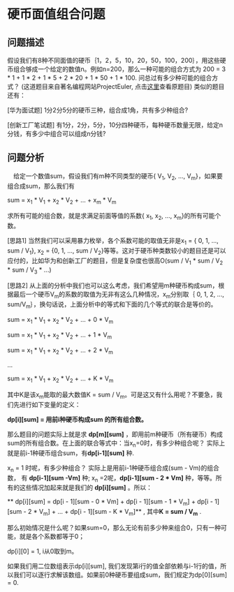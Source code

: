# 硬币面值组合问题

## 问题描述

假设我们有8种不同面值的硬币｛1，2，5，10，20，50，100，200｝，用这些硬币组合够成一个给定的数值n。例如n=200，那么一种可能的组合方式为 200 = 3 * 1 + 1 * 2 + 1 * 5 + 2 * 20 + 1 * 50 + 1 * 100. 问总过有多少种可能的组合方式？ (这道题目来自著名编程网站ProjectEuler, 点击[这里](http://projecteuler.net/problem=31)查看原题目) 类似的题目还有：

[华为面试题] 1分2分5分的硬币三种，组合成1角，共有多少种组合?

[创新工厂笔试题] 有1分，2分，5分，10分四种硬币，每种硬币数量无限，给定n分钱，有多少中组合可以组成n分钱?

## 问题分析
　给定一个数值sum，假设我们有m种不同类型的硬币{ V<sub>1</sub>, V<sub>2</sub>, ..., V<sub>m</sub>}，如果要组合成sum，那么我们有

sum = x<sub>1</sub> * V<sub>1</sub> + x<sub>2</sub> * V<sub>2</sub> + ... + x<sub>m</sub> * V<sub>m</sub> 

求所有可能的组合数，就是求满足前面等值的系数{ x<sub>1</sub>, x<sub>2</sub>, ..., x<sub>m</sub>}的所有可能个数。

[思路1] 当然我们可以采用暴力枚举，各个系数可能的取值无非是x<sub>1</sub> = { 0, 1, ..., sum / V<sub>1</sub>}, x<sub>2</sub> = {0, 1, ..., sum /  V<sub>2</sub>}等等。这对于硬币种类数较小的题目还是可以应付的，比如华为和创新工厂的题目，但是复杂度也很高O(sum / V<sub>1</sub> * sum / V<sub>2</sub> * sum / V<sub>3</sub> * ...)

[思路2] 从上面的分析中我们也可以这么考虑，我们希望用m种硬币构成sum，根据最后一个硬币V<sub>m</sub>的系数的取值为无非有这么几种情况，x<sub>m</sub>分别取｛ 0, 1, 2, ..., sum/V<sub>m</sub>｝，换句话说，上面分析中的等式和下面的几个等式的联合是等价的。

sum = x<sub>1</sub> * V<sub>1</sub> + x<sub>2</sub> * V<sub>2</sub> + ... + 0 * V<sub>m</sub>

sum = x<sub>1</sub> * V<sub>1</sub> + x<sub>2</sub> * V<sub>2</sub> + ... + 1 * V<sub>m</sub>

sum = x<sub>1</sub> * V<sub>1</sub> + x<sub>2</sub> * V<sub>2</sub> + ... + 2 * V<sub>m</sub>

...

sum = x<sub>1</sub> * V<sub>1</sub> + x<sub>2</sub> * V<sub>2</sub> + ... + K * V<sub>m</sub> 

其中K是该x<sub>m</sub>能取的最大数值K = sum / V<sub>m</sub>。可是这又有什么用呢？不要急，我们先进行如下变量的定义：

**dp[i][sum] = 用前i种硬币构成sum 的所有组合数。**

那么题目的问题实际上就是求 **dp[m][sum]** ，即用前m种硬币（所有硬币）构成sum的所有组合数。在上面的联合等式中：当x<sub>n</sub>=0时，有多少种组合呢？ 实际上就是前i-1种硬币组合sum，有**dp[i-1][sum]** 种.

x<sub>n</sub> = 1 时呢，有多少种组合？ 实际上是用前i-1种硬币组合成(sum - Vm)的组合数， 有 **dp[i-1][sum -Vm]** 种; x<sub>n</sub> =2呢，**dp[i-1][sum - 2 * Vm]** 种，等等。所有的这些情况加起来就是我们的 **dp[i][sum]** 。所以：

** dp[i][sum] = dp[i - 1][sum - 0 * Vm] + dp[i - 1][sum - 1 * V<sub>m</sub>] + dp[i - 1][sum - 2 * V<sub>m</sub>] + ... + dp[i - 1][sum - K * V<sub>m</sub>]** , 其中**K = sum / V<sub>m</sub>** .

那么初始情况是什么呢？如果sum=0，那么无论有前多少种来组合0，只有一种可能，就是各个系数都等于0；

dp[i][0] = 1, i从0取到m。

如果我们用二位数组表示dp[i][sum], 我们发现第i行的值全部依赖与i-1行的值，所以我们可以逐行求解该数组。如果前0种硬币要组成sum，我们规定为dp[0][sum] = 0. 
